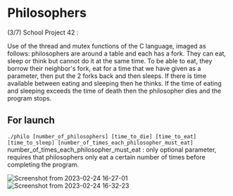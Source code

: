 # Philosophers

(3/7) School Project 42 :

Use of the thread and mutex functions of the C language, imaged as follows:
philosophers are around a table and each has a fork. They can eat, sleep or think but cannot do it at the same time.
To be able to eat, they borrow their neighbor's fork, eat for a time that we have given as a parameter, then put the 2 forks back
and then sleeps. If there is time available between eating and sleeping then he thinks.
If the time of eating and sleeping exceeds the time of death then the philosopher dies and the program stops.

## For launch
```./philo [number_of_philosophers] [time_to_die] [time_to_eat] [time_to_sleep] [number_of_times_each_philosopher_must_eat]```
number_of_times_each_philosopher_must_eat : only optional parameter, requires that philosophers only eat a certain number of times before completing the program.

![Screenshot from 2023-02-24 16-27-01](https://user-images.githubusercontent.com/88725985/221221450-bb1f857a-83f2-41ea-804f-413ccaa913ac.png)
![Screenshot from 2023-02-24 16-32-23](https://user-images.githubusercontent.com/88725985/221221461-b8e476d6-b52a-4d1a-8519-113ee622e0fe.png)
